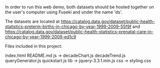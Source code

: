 In order to run this web demo, both datasets should be hosted together on the user's computer using Fuseki and under the name 'ds'.

The datasets are located at https://catalog.data.gov/dataset/public-health-statistics-preterm-births-in-chicago-by-year-1999-2009-55f9f and https://catalog.data.gov/dataset/public-health-statistics-prenatal-care-in-chicago-by-year-1999-2009-ed1c9 

Files included in this project:

  index.html 
  README.md
  js ->
    decadeChart.js
    decadeTrend.js
    queryGenerator.js
    quickstart.js
  lib -> 
    jquery-3.3.1.min.js
  css ->
    styling.css

